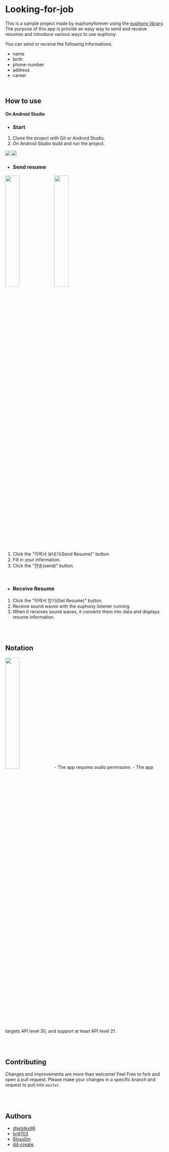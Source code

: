 # Looking-for-job

This is a sample project made by euphonyforever using the [euphony library](https://github.com/euphony-io/euphony). The purpose of this app is provide an easy way to send and receive resumes and introduce various ways to use euphony.<br>

You can send or receive the following informations.
- name
- birth
- phone-number
- address
- career
<br>

## How to use

#### On Android Studio

- ### Start
1. Clone the project with Git or Android Studio. 
2. On Android Studio build and run the project.
<img src="https://user-images.githubusercontent.com/75830400/131778692-aab1ffe0-0202-46be-8d32-7dc4e40a4444.png" /> 
<img src="https://user-images.githubusercontent.com/75830400/131778695-19db51fe-889d-4970-8032-eed85039ac66.png" />
<br>

- ### Send resume
<img src="https://user-images.githubusercontent.com/75830400/131777821-60c1009c-361b-4bbe-ac19-50df1790864c.png" width="30%" /> <img src="https://user-images.githubusercontent.com/75830400/131777825-57ab004f-de13-4b0f-936f-65cf94d41c8f.png" width="30%" />
<br>
1. Click the "이력서 보내기(Send Resume)" button.
2. Fill in your information.
3. Click the "전송(send)" button.
<br>

- ### Receive Resume
1. Click the "이력서 받기(Get Resume)" button.
2. Receive sound waves with the euphony listener running.
3. When it receives sound waves, it converts them into data and displays resume information.

<br><br>

## Notation
<img src="https://user-images.githubusercontent.com/75830400/131777830-46e0f862-be84-4c91-ab7a-4359e62bcc99.png" width="30%" />
- The app requires audio permission.
- The app targets API level 30, and support at least API level 21.

<br><br>

## Contributing
Changes and improvements are more than welcome! Feel Free to fork and open a pull request. Please make your changes in a specific branch and request to pull into `master`.

<br><br>

## Authors
- [dlwlstks96](https://github.com/dlwlstks96)
- [lin9703](https://github.com/lin9703)
- [6loss0m](https://github.com/6loss0m)
- [dd-create](https://github.com/dd-create)

